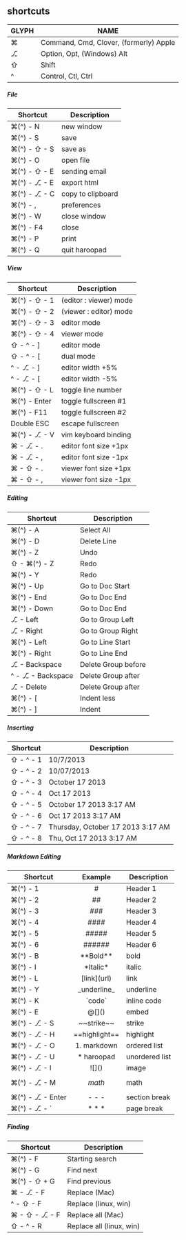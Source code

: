 
## shortcuts

GLYPH    | NAME
---------|----------------------------------------
&#8984;  | Command, Cmd, Clover, (formerly) Apple
⎇       | Option, Opt, (Windows) Alt
⇧        | Shift
^        | Control, Ctl, Ctrl

##### File
Shortcut                 | Description
-------------------------|-------------------
&#8984;(^) - N           | new window
&#8984;(^) - S           | save
&#8984;(^) - ⇧ - S       | save as
&#8984;(^) - O           | open file
&#8984;(^) - ⇧ - E       | sending email
&#8984;(^) - ⎇ - E      | export html
&#8984;(^) - ⎇ - C      | copy to clipboard
&#8984;(^) - ,           | preferences
&#8984;(^) - W           | close window
&#8984;(^) - F4          | close
&#8984;(^) - P           | print
&#8984;(^) - Q           | quit haroopad

##### View
Shortcut            | Description
--------------------|-------------------
&#8984;(^) - ⇧ - 1  | (editor : viewer) mode
&#8984;(^) - ⇧ - 2  | (viewer : editor) mode
&#8984;(^) - ⇧ - 3  | editor mode
&#8984;(^) - ⇧ - 4  | viewer mode
⇧ - ^ - ]           | editor mode
⇧ - ^ - [           | dual mode
^ - ⎇ - ]          | editor width +5%
^ - ⎇ - [          | editor width -5%
&#8984;(^) - ⇧ - L  | toggle line number
&#8984;(^) - Enter  | toggle fullscreen #1
&#8984;(^) - F11    | toggle fullscreen #2
Double ESC          | escape fullscreen
&#8984;(^) - ⎇ - V | vim keyboard binding
&#8984; - ⎇ - .    | editor font size +1px
&#8984; - ⎇ - ,    | editor font size -1px
&#8984; - ⇧ - .     | viewer font size +1px
&#8984; - ⇧ - ,     | viewer font size -1px


##### Editing
 Shortcut                | Description
-------------------------|---------------------
&#8984;(^) - A           | Select All
&#8984;(^) - D           | Delete Line
&#8984;(^) - Z           | Undo
⇧ - &#8984;(^) - Z       | Redo
&#8984;(^) - Y           | Redo
&#8984;(^) - Up          | Go to Doc Start
&#8984;(^) - End         | Go to Doc End
&#8984;(^) - Down        | Go to Doc End
⎇ - Left                | Go to Group Left
⎇ - Right               | Go to Group Right
&#8984;(^) - Left        | Go to Line Start
&#8984;(^) - Right       | Go to Line End
⎇ - Backspace           | Delete Group before
^ - ⎇ - Backspace       | Delete Group after
⎇ - Delete              | Delete Group after
&#8984;(^) - [           | Indent less
&#8984;(^) - ]           | Indent

##### Inserting
 Shortcut          | Description
-------------------|---------------------
⇧ - ^ - 1          | 10/7/2013
⇧ - ^ - 2          | 10/07/2013
⇧ - ^ - 3          | October 17 2013
⇧ - ^ - 4          | Oct 17 2013
⇧ - ^ - 5          | October 17 2013 3:17 AM
⇧ - ^ - 6          | Oct 17 2013 3:17 AM
⇧ - ^ - 7          | Thursday, October 17 2013 3:17 AM
⇧ - ^ - 8          | Thu, Oct 17 2013 3:17 AM

##### Markdown Editing
Shortcut                     | Example        | Description
-----------------------------|:--------------:|-------------------
&#8984;(^) - 1               | #              | Header 1
&#8984;(^) - 2               | ##             | Header 2
&#8984;(^) - 3               | ###            | Header 3
&#8984;(^) - 4               | ####           | Header 4
&#8984;(^) - 5               | #####          | Header 5
&#8984;(^) - 6               | ######         | Header 6
&#8984;(^) - B               | \*\*Bold\*\*   | bold
&#8984;(^) - I               | \*Italic\*     | italic
&#8984;(^) - L               | \[link\](url)  | link
&#8984;(^) - Y               | \_underline_   | underline
&#8984;(^) - K               | \`code`        | inline code
&#8984;(^) - E               | @\[]()         | embed
&#8984;(^) - ⎇ - S          | \~~strike~~    | strike
&#8984;(^) - ⎇ - H          | \==highlight== | highlight
&#8984;(^) - ⎇ - O          | 1. markdown    | ordered list
&#8984;(^) - ⎇ - U          | * haroopad     | unordered list
&#8984;(^) - ⎇ - I          | \!\[]()        | image
&#8984;(^) - ⎇ - M          | $$math$$       | math
&#8984;(^) - ⎇ - Enter      | \- \- \-       | section break
&#8984;(^) - ⎇ - `          | \* \* \*       | page break

##### Finding
Shortcut                  | Description
--------------------------|-------------------
&#8984;(^) - F            | Starting search
&#8984;(^) - G            | Find next
&#8984;(^) - ⇧ + G        | Find previous
&#8984; - ⎇ - F          | Replace (Mac)
^ - ⇧ - F                 | Replace (linux, win)
&#8984; - ⇧ - ⎇ - F      | Replace all (Mac)
⇧ - ^ - R                 | Replace all (linux, win)